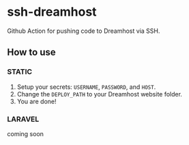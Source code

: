 # ssh-dreamhost
Github Action for pushing code to Dreamhost via SSH.

## How to use
### STATIC
1. Setup your secrets: `USERNAME`, `PASSWORD`, and `HOST`.
2. Change the `DEPLOY_PATH` to your Dreamhost website folder.
3. You are done!

### LARAVEL
coming soon
